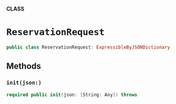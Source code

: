 **CLASS**

# `ReservationRequest`

```swift
public class ReservationRequest: ExpressibleByJSONDictionary
```

## Methods
### `init(json:)`

```swift
required public init(json: [String: Any]) throws
```
